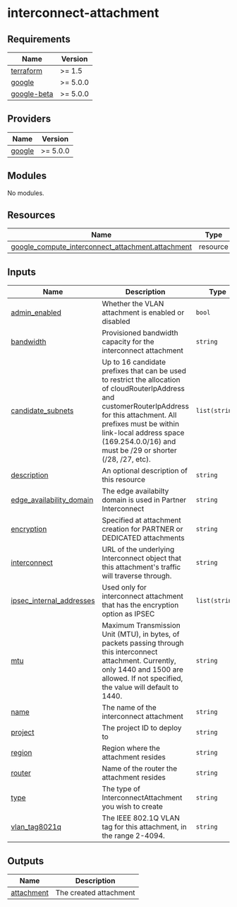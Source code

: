 # interconnect-attachment

<!-- BEGINNING OF PRE-COMMIT-TERRAFORM DOCS HOOK -->
## Requirements

| Name | Version |
|------|---------|
| <a name="requirement_terraform"></a> [terraform](#requirement\_terraform) | >= 1.5 |
| <a name="requirement_google"></a> [google](#requirement\_google) | >= 5.0.0 |
| <a name="requirement_google-beta"></a> [google-beta](#requirement\_google-beta) | >= 5.0.0 |

## Providers

| Name | Version |
|------|---------|
| <a name="provider_google"></a> [google](#provider\_google) | >= 5.0.0 |

## Modules

No modules.

## Resources

| Name | Type |
|------|------|
| [google_compute_interconnect_attachment.attachment](https://registry.terraform.io/providers/hashicorp/google/latest/docs/resources/compute_interconnect_attachment) | resource |

## Inputs

| Name | Description | Type | Default | Required |
|------|-------------|------|---------|:--------:|
| <a name="input_admin_enabled"></a> [admin\_enabled](#input\_admin\_enabled) | Whether the VLAN attachment is enabled or disabled | `bool` | `true` | no |
| <a name="input_bandwidth"></a> [bandwidth](#input\_bandwidth) | Provisioned bandwidth capacity for the interconnect attachment | `string` | `null` | no |
| <a name="input_candidate_subnets"></a> [candidate\_subnets](#input\_candidate\_subnets) | Up to 16 candidate prefixes that can be used to restrict the allocation of cloudRouterIpAddress and customerRouterIpAddress for this attachment. All prefixes must be within link-local address space (169.254.0.0/16) and must be /29 or shorter (/28, /27, etc). | `list(string)` | `null` | no |
| <a name="input_description"></a> [description](#input\_description) | An optional description of this resource | `string` | `null` | no |
| <a name="input_edge_availability_domain"></a> [edge\_availability\_domain](#input\_edge\_availability\_domain) | The edge availabilty domain is used in Partner Interconnect | `string` | `null` | no |
| <a name="input_encryption"></a> [encryption](#input\_encryption) | Specified at attachment creation for PARTNER or DEDICATED attachments | `string` | `null` | no |
| <a name="input_interconnect"></a> [interconnect](#input\_interconnect) | URL of the underlying Interconnect object that this attachment's traffic will traverse through. | `string` | n/a | yes |
| <a name="input_ipsec_internal_addresses"></a> [ipsec\_internal\_addresses](#input\_ipsec\_internal\_addresses) | Used only for interconnect attachment that has the encryption option as IPSEC | `list(string)` | `[]` | no |
| <a name="input_mtu"></a> [mtu](#input\_mtu) | Maximum Transmission Unit (MTU), in bytes, of packets passing through this interconnect attachment. Currently, only 1440 and 1500 are allowed. If not specified, the value will default to 1440. | `string` | `null` | no |
| <a name="input_name"></a> [name](#input\_name) | The name of the interconnect attachment | `string` | n/a | yes |
| <a name="input_project"></a> [project](#input\_project) | The project ID to deploy to | `string` | n/a | yes |
| <a name="input_region"></a> [region](#input\_region) | Region where the attachment resides | `string` | n/a | yes |
| <a name="input_router"></a> [router](#input\_router) | Name of the router the attachment resides | `string` | n/a | yes |
| <a name="input_type"></a> [type](#input\_type) | The type of InterconnectAttachment you wish to create | `string` | `"DEDICATED"` | no |
| <a name="input_vlan_tag8021q"></a> [vlan\_tag8021q](#input\_vlan\_tag8021q) | The IEEE 802.1Q VLAN tag for this attachment, in the range 2-4094. | `string` | `null` | no |

## Outputs

| Name | Description |
|------|-------------|
| <a name="output_attachment"></a> [attachment](#output\_attachment) | The created attachment |
<!-- END OF PRE-COMMIT-TERRAFORM DOCS HOOK -->
